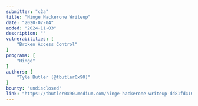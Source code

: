 ```yaml
---
submitter: "c2a"
title: "Hinge Hackerone Writeup"
date: "2020-07-04"
added: "2024-11-03"
description: ""
vulnerabilities: [
    "Broken Access Control"
]
programs: [
    "Hinge"
]
authors: [
    "Tyle Butler (@tbutler0x90)"
]
bounty: "undisclosed"
link: "https://tbutler0x90.medium.com/hinge-hackerone-writeup-dd81fd410e0d"
---
```





